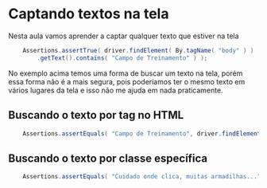 # Captando textos na tela

Nesta aula vamos aprender a captar qualquer texto que estiver na tela

~~~java
    Assertions.assertTrue( driver.findElement( By.tagName( "body" ) )
        .getText().contains( "Campo de Treinamento" ) );
~~~

No exemplo acima temos uma forma de buscar um texto na tela, porém essa forma não é a mais segura, pois poderiamos ter o mesmo texto em vários lugares da tela e isso não me ajuda em nada praticamente.

## Buscando o texto por tag no HTML

~~~java
    Assertions.assertEquals( "Campo de Treinamento", driver.findElement( By.tagName( "h3" ) ).getText() );
~~~

## Buscando o texto por classe específica

~~~java
    Assertions.assertEquals( "Cuidado onde clica, muitas armadilhas...", driver.findElement( By.className( "facilAchar" ) ).getText());
~~~